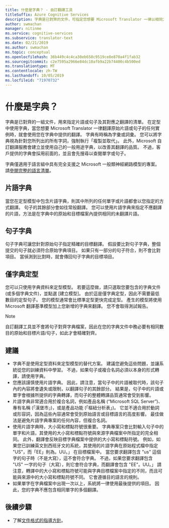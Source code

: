```yaml
---
title: 什麼是字典？ - 自訂翻譯工具
titleSuffix: Azure Cognitive Services
description: 字典是已對齊的文件，可指定您想要 Microsoft Translator 一律以相同方式翻譯的片語或句子清單。 字典有時也稱為字彙或詞彙。
author: swmachan
manager: nitinme
ms.service: cognitive-services
ms.subservice: translator-text
ms.date: 02/21/2019
ms.author: swmachan
ms.topic: conceptual
ms.openlocfilehash: 36b449c4c4ca30eb658c9519ce8e870a4f1fab32
ms.sourcegitcommit: c2e7595a2966e84dc10afb9a22b74400c4b500ed
ms.translationtype: MT
ms.contentlocale: zh-TW
ms.lasthandoff: 10/05/2019
ms.locfileid: "71970732"
---
```

# <a name="what-is-a-dictionary"></a>什麼是字典？

字典是已對齊的一組文件，用來指定片語或句子及其對應之翻譯的清單。 在定型中使用字典，當您想要 Microsoft Translator 一律翻譯原始片語或句子的任何實例時，就會使用您在字典中提供的翻譯。 字典有時稱為字彙或詞彙。 您可以將字典視為針對您所列出的所有字詞，強制執行「複製並取代」。 此外，Microsoft 自訂翻譯服務會建立並使用自己的一般用途字典，以改善其翻譯的品質。 不過，客戶提供的字典會採用前面的，並且會先搜尋以查閱單字或句子。

字典僅適用于語言組中具有完全支援之 Microsoft 一般類神經網路模型的專案。 請[參閱完整的語言清單](https://docs.microsoft.com/azure/cognitive-services/translator/language-support#customization)。

## <a name="phrase-dictionary"></a>片語字典
當您在定型模型中包含片語字典，則其中所列的任何單字或片語都會以您指定的方式翻譯。 句子的其餘部分會如往常般翻譯。 您可以使用片語字典來指定不應翻譯的片語，方法是在字典中的原始和目標檔案內提供相同的未翻譯片語。

## <a name="sentence-dictionary"></a>句子字典
句子字典可讓您針對原始句子指定精確的目標翻譯。 假設要比對句子字典，整個提交的句子就必須符合原始字典項目。  如果只有一部分的句子符合，則不會比對項目。  當偵測到比對時，就會傳回句子字典的目標項目。

## <a name="dictionary-only-trainings"></a>僅字典定型
您可以只使用字典資料來定型模型。 若要這麼做，請只選取您要包含的字典文件 (或多個字典文件)，並點選 [建立模型]。 由於這是僅字典定型，因此不需要最低數目的定型句子。 您的模型通常會比標準定型更快完成定型。  產生的模型將使用 Microsoft 翻譯基準模型加上您新增的字典來翻譯。  您不會取得測試報告。

>[!Note]
>自訂翻譯工具並不會將句子對齊字典檔案，因此在您的字典文件中務必要有相同數目的原始和目標片語/句子，如此才會精確對齊。

## <a name="recommendations"></a>建議

- 字典不是使用定型資料來定型模型的替代方案。 建議您避免這些問題，並讓系統從您的訓練資料中學習。 不過，如果句子或複合名詞必須以本身的形式轉譯，請使用字典。
- 您應該謹慎使用片語字典。 因此，請注意，當句子中的片語被取代時，該句子內的內容將會遺失或限制，以翻譯句子的其餘部分。 結果是，句子中的片語或單字會根據所提供的字典轉譯，而句子的整體轉譯品質通常會受到影響。
- 片語字典非常適合用於複合名詞，例如產品名稱 (“Microsoft SQL Server”)、專有名稱 (「漢堡市」)，或是產品功能 (「樞紐分析表」)。 它並不適合用於動詞或形容詞，因為這些內容通常會受到原始語言或目標語言的高度影響。 最佳做法是避免片語字典專案的任何內容，但複合名詞。
- 使用片語字典時，大小寫和標點符號很重要。 字典專案只會比對輸入句子中的單字和片語，其使用的大小寫和標點符號與來源字典檔案中所指定的完全相同。 此外，翻譯會反映目標字典檔案中提供的大小寫和標點符號。 例如，如果您已訓練英文到西班牙文的系統，其使用的片語字典在原始程式檔中指定 "US"，而「EE」則為。UU。」 在目標檔案中。 當您要求翻譯包含 "us" 這個字的句子時（不是大寫），這不會符合字典。 不過，如果您要求翻譯包含 "US" 一字的句子（大寫），則它會符合字典，而翻譯會包含 "EE"。UU。」 請注意，轉譯中的大小寫和標點符號可能與字典目標檔案中指定的不同，而且可能與來源中的大小寫和標點符號不同。 它會遵循目的語言的規則。
- 如果單字在字典檔案中出現一次以上，系統將一律使用最後提供的項目。 因此，您的字典不應包含相同單字的多個翻譯。

## <a name="next-steps"></a>後續步驟

- 了解[文件格式的指導方針](document-formats-naming-convention.md)。
